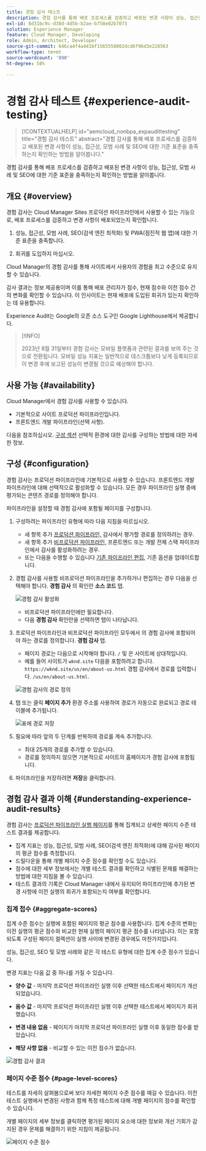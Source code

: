 ```yaml
---
title: 경험 감사 테스트
description: 경험 감사를 통해 배포 프로세스를 검증하고 배포된 변경 사항이 성능, 접근성, 모범 사례 및 SEO에 대한 기준 표준을 충족하는지 확인하는 방법을 알아봅니다.
exl-id: 8d31bc9c-d38d-4d5b-b2ae-b758e02b7073
solution: Experience Manager
feature: Cloud Manager, Developing
role: Admin, Architect, Developer
source-git-commit: 646ca4f4a441bf1565558002dcd6f96d3e228563
workflow-type: tm+mt
source-wordcount: '890'
ht-degree: 58%

---
```



# 경험 감사 테스트 {#experience-audit-testing}

>[!CONTEXTUALHELP]
>id="aemcloud_nonbpa_expaudittesting"
>title="경험 감사 테스트"
>abstract="경험 감사를 통해 배포 프로세스를 검증하고 배포된 변경 사항이 성능, 접근성, 모범 사례 및 SEO에 대한 기준 표준을 충족하는지 확인하는 방법을 알아봅니다."

경험 감사를 통해 배포 프로세스를 검증하고 배포된 변경 사항이 성능, 접근성, 모범 사례 및 SEO에 대한 기준 표준을 충족하는지 확인하는 방법을 알아봅니다.

## 개요 {#overview}

경험 감사는 Cloud Manager Sites 프로덕션 파이프라인에서 사용할 수 있는 기능으로, 배포 프로세스를 검증하고 변경 사항이 배포되었는지 확인합니다.

1. 성능, 접근성, 모범 사례, SEO(검색 엔진 최적화) 및 PWA(점진적 웹 앱)에 대한 기준 표준을 충족합니다.

1. 회귀를 도입하지 마십시오.

Cloud Manager의 경험 감사를 통해 사이트에서 사용자의 경험을 최고 수준으로 유지할 수 있습니다.

감사 결과는 정보 제공용이며 이를 통해 배포 관리자가 점수, 현재 점수와 이전 점수 간의 변화를 확인할 수 있습니다. 이 인사이트는 현재 배포에 도입된 회귀가 있는지 확인하는 데 유용합니다.

Experience Audit는 Google의 오픈 소스 도구인 Google Lighthouse에서 제공합니다.

>[!INFO]
>
>2023년 8월 31일부터 경험 감사는 모바일 플랫폼과 관련된 결과를 보여 주는 것으로 전환됩니다. 모바일 성능 지표는 일반적으로 데스크톱보다 낮게 등록되므로 이 변경 후에 보고된 성능이 변경될 것으로 예상해야 합니다.

## 사용 가능 {#availability}

Cloud Manager에서 경험 감사를 사용할 수 있습니다.

* 기본적으로 사이트 프로덕션 파이프라인입니다.
* 프론트엔드 개발 파이프라인(선택 사항).

다음을 참조하십시오. [구성 섹션](#configuration) 선택적 환경에 대한 감사를 구성하는 방법에 대한 자세한 정보.

## 구성 {#configuration}

경험 감사는 프로덕션 파이프라인에 기본적으로 사용할 수 있습니다. 프론트엔드 개발 파이프라인에 대해 선택적으로 활성화할 수 있습니다. 모든 경우 파이프라인 실행 중에 평가되는 콘텐츠 경로를 정의해야 합니다.

파이프라인을 설정할 때 경험 감사에 포함될 페이지를 구성합니다.

1. 구성하려는 파이프라인 유형에 따라 다음 지침을 따르십시오.

   * 새 항목 추가 [프로덕션 파이프라인,](/help/implementing/cloud-manager/configuring-pipelines/configuring-production-pipelines.md) 감사에서 평가할 경로를 정의하려는 경우.
   * 새 항목 추가 [비프로덕션 파이프라인,](/help/implementing/cloud-manager/configuring-pipelines/configuring-non-production-pipelines.md) 프론트엔드 또는 개발 전체 스택 파이프라인에서 감사를 활성화하려는 경우.
   * 또는 다음을 수행할 수 있습니다 [기존 파이프라인 편집,](/help/implementing/cloud-manager/configuring-pipelines/managing-pipelines.md) 기존 옵션을 업데이트합니다.

1. 경험 감사를 사용할 비프로덕션 파이프라인을 추가하거나 편집하는 경우 다음을 선택해야 합니다. **경험 감사** 의 확인란 **소스 코드** 탭.

   ![경험 감사 활성화](assets/experience-audit-enable.jpg)

   * 비프로덕션 파이프라인에만 필요합니다.
   * 다음 **경험 감사** 확인란을 선택하면 탭이 나타납니다.

1. 프로덕션 파이프라인과 비프로덕션 파이프라인 모두에서 의 경험 감사에 포함되어야 하는 경로를 정의합니다. **경험 감사** 탭.

   * 페이지 경로는 다음으로 시작해야 합니다. `/` 및 은 사이트에 상대적입니다.
   * 예를 들어 사이트가 `wknd.site` 다음을 포함하려고 합니다. `https://wknd.site/us/en/about-us.html` 경험 감사에서 경로를 입력합니다. `/us/en/about-us.html`.

   ![경험 감사의 경로 정의](assets/experience-audit-add-page.png)

1. 탭 또는 클릭 **페이지 추가** 환경 주소를 사용하여 경로가 자동으로 완료되고 경로 테이블에 추가됩니다.

   ![표에 경로 저장](assets/experience-audit-page-added.png)

1. 필요에 따라 앞의 두 단계를 반복하여 경로를 계속 추가합니다.

   * 최대 25개의 경로를 추가할 수 있습니다.
   * 경로를 정의하지 않으면 기본적으로 사이트의 홈페이지가 경험 감사에 포함됩니다.

1. 파이프라인을 저장하려면 **저장**&#x200B;을 클릭합니다.

## 경험 감사 결과 이해 {#understanding-experience-audit-results}

경험 감사는 [프로덕션 파이프라인 실행 페이지](/help/implementing/cloud-manager/deploy-code.md)를 통해 집계되고 상세한 페이지 수준 테스트 결과를 제공합니다.

* 집계 지표는 성능, 접근성, 모범 사례, SEO(검색 엔진 최적화)에 대해 감사된 페이지의 평균 점수를 측정합니다.
* 드릴다운을 통해 개별 페이지 수준 점수를 확인할 수도 있습니다.
* 점수에 대한 세부 정보에서는 개별 테스트 결과를 확인하고 식별된 문제를 해결하는 방법에 대한 지침을 볼 수 있습니다.
* 테스트 결과의 기록은 Cloud Manager 내에서 유지되어 파이프라인에 추가된 변경 사항에 이전 실행의 회귀가 포함되는지 여부를 확인합니다.

### 집계 접수 {#aggregate-scores}

집계 수준 점수는 실행에 포함된 페이지의 평균 점수를 사용합니다. 집계 수준의 변화는 이전 실행의 평균 점수와 비교한 현재 실행의 페이지 평균 점수를 나타냅니다. 이는 포함되도록 구성된 페이지 컬렉션이 실행 사이에 변경된 경우에도 마찬가지입니다.

성능, 접근성, SEO 및 모범 사례와 같은 각 테스트 유형에 대한 집계 수준 점수가 있습니다.

변경 지표는 다음 값 중 하나를 가질 수 있습니다.

* **양수 값** - 마지막 프로덕션 파이프라인 실행 이후 선택한 테스트에서 페이지가 개선되었습니다.

* **음수 값** - 마지막 프로덕션 파이프라인 실행 이후 선택한 테스트에서 페이지가 회귀했습니다.

* **변경 내용 없음** - 페이지가 마지막 프로덕션 파이프라인 실행 이후 동일한 점수를 받았습니다.

* **해당 사항 없음** - 비교할 수 있는 이전 점수가 없습니다.

![경험 감사 결과](/help/implementing/cloud-manager/assets/exp-audit-1.png)

### 페이지 수준 점수 {#page-level-scores}

테스트를 자세히 살펴봄으로써 보다 자세한 페이지 수준 점수를 매길 수 있습니다. 이전 테스트 실행에서 변경된 사항과 함께 특정 테스트에 대해 개별 페이지의 점수를 확인할 수 있습니다.

개별 페이지의 세부 정보를 클릭하면 평가된 페이지 요소에 대한 정보와 개선 기회가 감지된 경우 문제를 해결하기 위한 지침이 제공됩니다.

![페이지 수준 점수](/help/implementing/cloud-manager/assets/exp-audit-2.png)
